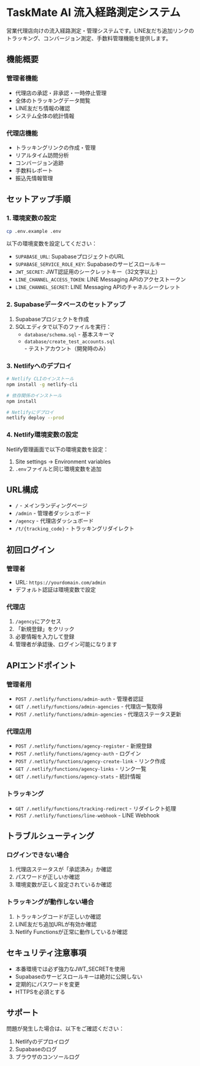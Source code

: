 # TaskMate AI 流入経路測定システム

営業代理店向けの流入経路測定・管理システムです。LINE友だち追加リンクのトラッキング、コンバージョン測定、手数料管理機能を提供します。

## 機能概要

### 管理者機能
- 代理店の承認・非承認・一時停止管理
- 全体のトラッキングデータ閲覧
- LINE友だち情報の確認
- システム全体の統計情報

### 代理店機能
- トラッキングリンクの作成・管理
- リアルタイム訪問分析
- コンバージョン追跡
- 手数料レポート
- 振込先情報管理

## セットアップ手順

### 1. 環境変数の設定

```bash
cp .env.example .env
```

以下の環境変数を設定してください：

- `SUPABASE_URL`: SupabaseプロジェクトのURL
- `SUPABASE_SERVICE_ROLE_KEY`: Supabaseのサービスロールキー
- `JWT_SECRET`: JWT認証用のシークレットキー（32文字以上）
- `LINE_CHANNEL_ACCESS_TOKEN`: LINE Messaging APIのアクセストークン
- `LINE_CHANNEL_SECRET`: LINE Messaging APIのチャネルシークレット

### 2. Supabaseデータベースのセットアップ

1. Supabaseプロジェクトを作成
2. SQLエディタで以下のファイルを実行：
   - `database/schema.sql` - 基本スキーマ
   - `database/create_test_accounts.sql` - テストアカウント（開発時のみ）

### 3. Netlifyへのデプロイ

```bash
# Netlify CLIのインストール
npm install -g netlify-cli

# 依存関係のインストール
npm install

# Netlifyにデプロイ
netlify deploy --prod
```

### 4. Netlify環境変数の設定

Netlify管理画面で以下の環境変数を設定：

1. Site settings → Environment variables
2. `.env`ファイルと同じ環境変数を追加

## URL構成

- `/` - メインランディングページ
- `/admin` - 管理者ダッシュボード
- `/agency` - 代理店ダッシュボード
- `/t/{tracking_code}` - トラッキングリダイレクト

## 初回ログイン

### 管理者
- URL: `https://yourdomain.com/admin`
- デフォルト認証は環境変数で設定

### 代理店
1. `/agency`にアクセス
2. 「新規登録」をクリック
3. 必要情報を入力して登録
4. 管理者が承認後、ログイン可能になります

## APIエンドポイント

### 管理者用
- `POST /.netlify/functions/admin-auth` - 管理者認証
- `GET /.netlify/functions/admin-agencies` - 代理店一覧取得
- `POST /.netlify/functions/admin-agencies` - 代理店ステータス更新

### 代理店用
- `POST /.netlify/functions/agency-register` - 新規登録
- `POST /.netlify/functions/agency-auth` - ログイン
- `POST /.netlify/functions/agency-create-link` - リンク作成
- `GET /.netlify/functions/agency-links` - リンク一覧
- `GET /.netlify/functions/agency-stats` - 統計情報

### トラッキング
- `GET /.netlify/functions/tracking-redirect` - リダイレクト処理
- `POST /.netlify/functions/line-webhook` - LINE Webhook

## トラブルシューティング

### ログインできない場合
1. 代理店ステータスが「承認済み」か確認
2. パスワードが正しいか確認
3. 環境変数が正しく設定されているか確認

### トラッキングが動作しない場合
1. トラッキングコードが正しいか確認
2. LINE友だち追加URLが有効か確認
3. Netlify Functionsが正常に動作しているか確認

## セキュリティ注意事項

- 本番環境では必ず強力なJWT_SECRETを使用
- Supabaseのサービスロールキーは絶対に公開しない
- 定期的にパスワードを変更
- HTTPSを必須とする

## サポート

問題が発生した場合は、以下をご確認ください：
1. Netlifyのデプロイログ
2. Supabaseのログ
3. ブラウザのコンソールログ